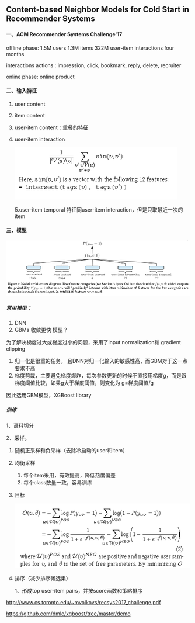 ## Content-based Neighbor Models for Cold Start in Recommender Systems

#### 一、ACM Recommender Systems Challenge'17 

offline phase: 1.5M users 1.3M items 322M  user-item interactions four months 

interactions actions : impression, click, bookmark, reply, delete, recruiter

online phase:  online product

#### 二、输入特征

1. user content 

2. item content

3. user-item content：重叠的特征

4. user-item interaction

   ![](https://github.com/mutha008/recommender-paper/raw/master/Content-based%20Neighbor%20Models%20for%20Cold%20Start%20in%20Recommender%20Systems/QQ%E5%9B%BE%E7%89%8720171230164844.png)


   5.user-item temporal  特征同user-item interaction，但是只取最近一次的item

#### 三、模型

![QQ图片20171230170411](https://github.com/mutha008/recommender-paper/raw/master/Content-based%20Neighbor%20Models%20for%20Cold%20Start%20in%20Recommender%20Systems/QQ%E5%9B%BE%E7%89%8720171230170411.png)

##### 常用模型：

1. DNN  
2. GBMs  收敛更快  模型？

为了解决梯度过大或梯度过小的问题，采用了input normalization和 gradient clipping

1. 归一化是很重的任务， 且DNN对归一化输入的敏感性高，而GBM对于这一点要求不高
2. 梯度剪裁，主要避免梯度爆炸，每次参数更新的时候不直接用梯度g，而是跟梯度阈值比较，如果g大于梯度阈值，则变化为 g=梯度阈值/g

因此选用GBM模型，XGBoost library

##### 训练

1、语料切分

2、采样。

1. 随机正采样和负采样（去除冷启动的user和item）

2. 均衡采样

   1. 每个item采用，有效提高，降低热度偏差
   2. 每个class数量一致，容易训练

3. 目标

   ![](https://github.com/mutha008/recommender-paper/raw/master/Content-based%20Neighbor%20Models%20for%20Cold%20Start%20in%20Recommender%20Systems/QQ%E5%9B%BE%E7%89%8720171231155539.png)

4. 排序（减少排序候选集）

   1、形成top user-item pairs，并按score函数和策略排序





http://www.cs.toronto.edu/~mvolkovs/recsys2017_challenge.pdf

https://github.com/dmlc/xgboost/tree/master/demo